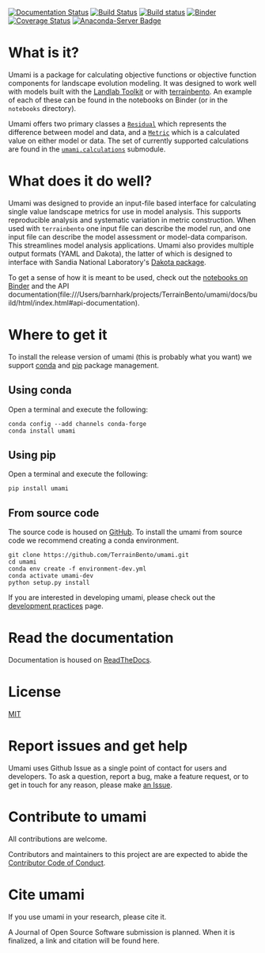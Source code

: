 [![Documentation Status](https://readthedocs.org/projects/umami/badge/?version=latest)](https://umami.readthedocs.io/en/latest/?badge=latest)
[![Build Status](https://travis-ci.org/TerrainBento/umami.svg?branch=master)](https://travis-ci.org/TerrainBento/umami)
[![Build status](https://ci.appveyor.com/api/projects/status/0ehba569dttgsuyv?svg=true)](https://ci.appveyor.com/project/kbarnhart/umami)
[![Binder](https://mybinder.org/badge_logo.svg)](https://mybinder.org/v2/gh/TerrainBento/umami/master?filepath=notebooks%2FWelcome.ipynb)
[![Coverage Status](https://coveralls.io/repos/github/TerrainBento/umami/badge.svg?branch=master)](https://coveralls.io/github/TerrainBento/umami?branch=master)
[![Anaconda-Server Badge](https://anaconda.org/conda-forge/umami/badges/installer/conda.svg)](https://conda.anaconda.org/conda-forge)

# What is it?

Umami is a package for calculating objective functions or objective function
components for landscape evolution modeling. It was designed to work well with
models built with the [Landlab Toolkit](https://github.com/landlab/landlab) or
with [terrainbento](https://github.com/TerrainBento/terrainbento). An example
of each of these can be found in the notebooks on Binder (or in the `notebooks`
directory).

Umami offers two primary classes a
[`Residual`](https://umami.readthedocs.io/en/latest/umami.residual.html#Residual)
which represents the difference between model and data, and a
[`Metric`](https://umami.readthedocs.io/en/latest/umami.metric.html)
which is a calculated value on either model or data. The set of currently
supported calculations are found in the
[`umami.calculations`](https://umami.readthedocs.io/en/latest/umami.calculations.html)
submodule.

# What does it do well?

Umami was designed to provide an input-file based interface for calculating
single value landscape metrics for use in model analysis. This supports
reproducible analysis and systematic variation in metric construction. When
used with `terrainbento` one input file can describe the model run, and one
input file can describe the model assessment or model-data comparison. This
streamlines model analysis applications. Umami also provides multiple output
formats (YAML and Dakota), the latter of which is designed to interface with
Sandia National Laboratory's [Dakota package](https://dakota.sandia.gov).

To get a sense of how it is meant to be used, check out the
[notebooks on Binder](https://mybinder.org/v2/gh/TerrainBento/umami/master?filepath=notebooks%2FWelcome.ipynb)
and the
API documentation(file:///Users/barnhark/projects/TerrainBento/umami/docs/build/html/index.html#api-documentation).

# Where to get it

To install the release version of umami (this is probably what you want) we
support [conda](https://anaconda.org/conda-forge/umami) and
[pip](https://pypi.org/project/umami/) package management.

## Using conda

Open a terminal and execute the following:

```
conda config --add channels conda-forge
conda install umami
```

## Using pip

Open a terminal and execute the following:

```
pip install umami
```

## From source code

The source code is housed on [GitHub](https://github.com/TerrainBento/umami).
To install the umami from source code we recommend creating a conda environment.

```
git clone https://github.com/TerrainBento/umami.git
cd umami
conda env create -f environment-dev.yml
conda activate umami-dev
python setup.py install
```

If you are interested in developing umami, please check out the
[development practices](https://umami.readthedocs.io/en/latest/development_practices.html)
page.

# Read the documentation

Documentation is housed on [ReadTheDocs](https://umami.readthedocs.io).

# License

[MIT](https://github.com/TerrainBento/umami/blob/master/LICENSE)

# Report issues and get help

Umami uses Github Issue as a single point of contact for users and developers.
To ask a question, report a bug, make a feature request, or to get in touch for
any reason, please make
[an Issue](https://github.com/TerrainBento/umami/issues).

# Contribute to umami

All contributions are welcome.

Contributors and maintainers to this project are are expected to abide the [Contributor Code of Conduct](https://github.com/TerrainBento/umami/blob/master/CODE_OF_CONDUCT.md).

# Cite umami

If you use umami in your research, please cite it.

A Journal of Open Source Software submission is planned. When it is finalized,
a link and citation will be found here.
